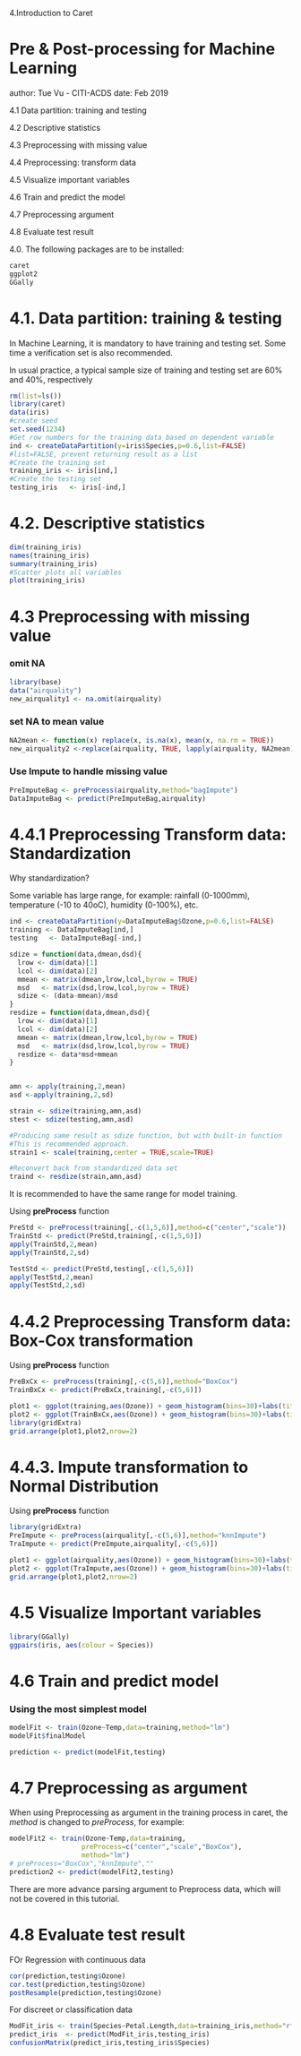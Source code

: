 4.Introduction to Caret

Pre & Post-processing for Machine Learning 
========================================================
author:  Tue Vu - CITI-ACDS 
date:   Feb 2019  

4.1 Data partition: training and testing

4.2 Descriptive statistics

4.3 Preprocessing with missing value

4.4 Preprocessing: transform data

4.5 Visualize important variables

4.6 Train and predict the model

4.7 Preprocessing argument

4.8 Evaluate test result

4.0. The following packages are to be installed:

```r
caret
ggplot2
GGally
```

4.1. Data partition: training & testing
========================================================

In Machine Learning, it is mandatory to have training and testing set. Some time a verification set is also recommended.

In usual practice, a typical sample size of training and testing set are 60% and 40%, respectively


```r
rm(list=ls())
library(caret)
data(iris)
#create seed
set.seed(1234)
#Get row numbers for the training data based on dependent variable
ind <- createDataPartition(y=iris$Species,p=0.6,list=FALSE)
#list=FALSE, prevent returning result as a list
#Create the training set
training_iris <- iris[ind,]
#Create the testing set
testing_iris   <- iris[-ind,]
```

4.2. Descriptive statistics
========================================================

```r
dim(training_iris)
names(training_iris)
summary(training_iris)
#Scatter plots all variables
plot(training_iris)
```

4.3 Preprocessing with missing value
========================================================

### omit NA

```r
library(base)
data("airquality")
new_airquality1 <- na.omit(airquality)
```

### set NA to mean value

```r
NA2mean <- function(x) replace(x, is.na(x), mean(x, na.rm = TRUE))
new_airquality2 <-replace(airquality, TRUE, lapply(airquality, NA2mean))
```

### Use Impute to handle missing value

```r
PreImputeBag <- preProcess(airquality,method="bagImpute")
DataImputeBag <- predict(PreImputeBag,airquality)
```

4.4.1 Preprocessing Transform data: Standardization
========================================================

Why standardization?

Some variable has large range, for example: rainfall (0-1000mm), temperature (-10 to 40oC), humidity (0-100%), etc.


```r
ind <- createDataPartition(y=DataImputeBag$Ozone,p=0.6,list=FALSE)
training <- DataImputeBag[ind,]
testing   <- DataImputeBag[-ind,]
```


```r
sdize = function(data,dmean,dsd){
  lrow <- dim(data)[1]
  lcol <- dim(data)[2]
  mmean <- matrix(dmean,lrow,lcol,byrow = TRUE)
  msd   <- matrix(dsd,lrow,lcol,byrow = TRUE)
  sdize <- (data-mmean)/msd
}
resdize = function(data,dmean,dsd){
  lrow <- dim(data)[1]
  lcol <- dim(data)[2]
  mmean <- matrix(dmean,lrow,lcol,byrow = TRUE)
  msd   <- matrix(dsd,lrow,lcol,byrow = TRUE)
  resdize <- data*msd+mmean
}


amn <- apply(training,2,mean)
asd <-apply(training,2,sd)

strain <- sdize(training,amn,asd)
stest <- sdize(testing,amn,asd)

#Producing same result as sdize function, but with built-in function
#This is recommended approach.
strain1 <- scale(training,center = TRUE,scale=TRUE)

#Reconvert back from standardized data set
traind <- resdize(strain,amn,asd)
```

It is recommended to have the same range for model training.

Using **preProcess** function

```r
PreStd <- preProcess(training[,-c(1,5,6)],method=c("center","scale"))
TrainStd <- predict(PreStd,training[,-c(1,5,6)])
apply(TrainStd,2,mean)
apply(TrainStd,2,sd)

TestStd <- predict(PreStd,testing[,-c(1,5,6)])
apply(TestStd,2,mean)
apply(TestStd,2,sd)
```

4.4.2 Preprocessing Transform data: Box-Cox transformation
========================================================

Using **preProcess** function

```r
PreBxCx <- preProcess(training[,-c(5,6)],method="BoxCox")
TrainBxCx <- predict(PreBxCx,training[,-c(5,6)])

plot1 <- ggplot(training,aes(Ozone)) + geom_histogram(bins=30)+labs(title="Original Probability")
plot2 <- ggplot(TrainBxCx,aes(Ozone)) + geom_histogram(bins=30)+labs(title="Box-Cox Transform to Normal")
library(gridExtra)
grid.arrange(plot1,plot2,nrow=2)
```

4.4.3. Impute transformation to Normal Distribution
========================================================

Using **preProcess** function

```r
library(gridExtra)
PreImpute <- preProcess(airquality[,-c(5,6)],method="knnImpute")
TraImpute <- predict(PreImpute,airquality[,-c(5,6)])

plot1 <- ggplot(airquality,aes(Ozone)) + geom_histogram(bins=30)+labs(title="Original Probability")
plot2 <- ggplot(TraImpute,aes(Ozone)) + geom_histogram(bins=30)+labs(title="KnnImpute Transform to Normal Distribution")
grid.arrange(plot1,plot2,nrow=2)
```

4.5 Visualize Important variables
========================================================


```r
library(GGally)
ggpairs(iris, aes(colour = Species))
```

4.6 Train and predict model 
========================================================

### Using the most simplest model

```r
modelFit <- train(Ozone~Temp,data=training,method="lm")
modelFit$finalModel

prediction <- predict(modelFit,testing)
```

4.7 Preprocessing as argument
========================================================
When using Preprocessing as argument in the training process in caret,
the *method* is changed to *preProcess*, for example:


```r
modelFit2 <- train(Ozone~Temp,data=training,
                  preProcess=c("center","scale","BoxCox"),
                  method="lm")
# preProcess="BoxCox","knnImpute",""
prediction2 <- predict(modelFit2,testing)
```

There are more advance parsing argument to Preprocess data, which will not be covered in this tutorial.

4.8 Evaluate test result
========================================================

FOr Regression with continuous data

```r
cor(prediction,testing$Ozone)
cor.test(prediction,testing$Ozone)
postResample(prediction,testing$Ozone)
```

For discreet or classification data

```r
ModFit_iris <- train(Species~Petal.Length,data=training_iris,method="rf")
predict_iris  <- predict(ModFit_iris,testing_iris)
confusionMatrix(predict_iris,testing_iris$Species)
```

